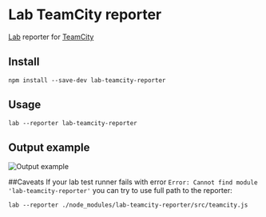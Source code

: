# Lab TeamCity reporter

[Lab](https://github.com/hapijs/lab) reporter for [TeamCity](https://www.jetbrains.com/teamcity/)

## Install
```npm install --save-dev lab-teamcity-reporter```

## Usage
```lab --reporter lab-teamcity-reporter```

## Output example
![Output example](http://antip.in/f/ycan6.png)

##Caveats
If your lab test runner fails with error ```Error: Cannot find module 'lab-teamcity-reporter'``` you can try to use full path to the reporter:

```lab --reporter ./node_modules/lab-teamcity-reporter/src/teamcity.js```